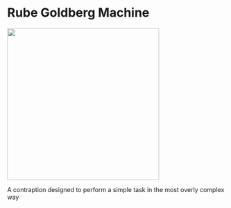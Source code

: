 # Rube Goldberg Machine

<img src=".pix/rube_goldberg.avif" style="width: 350px; height: auto;">


A contraption designed to perform a simple task in the most overly complex way
